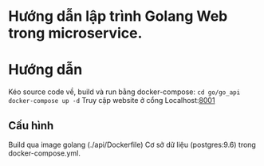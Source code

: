 # Hướng dẫn lập trình Golang Web trong microservice.
# Hướng dẫn
Kéo source code về, build và run bằng docker-compose:
`cd go/go_api` 
`docker-compose up -d`
Truy cập website ở cổng Localhost:[8001](http://localhost:8001)
## Cấu hình
Build qua image golang (./api/Dockerfile)
Cơ sở dữ liệu (postgres:9.6) trong docker-compose.yml.
